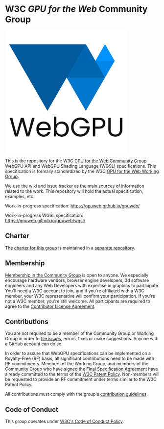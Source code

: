 # W3C _GPU for the Web_ Community Group

<img alt="WebGPU logo" src="logo/webgpu-responsive.svg" width="400">

This is the repository for the W3C
[GPU for the Web Community Group](https://www.w3.org/community/gpu/)
WebGPU API and WebGPU Shading Language (WGSL) specifications.
This specification is formally standardized by the W3C
[GPU for the Web Working Group](https://www.w3.org/2020/gpu/).

We use the [wiki](https://github.com/gpuweb/gpuweb/wiki) and issue tracker as
the main sources of information related to the work.
This repository will hold the actual specification, examples, etc.

Work-in-progress specification: <https://gpuweb.github.io/gpuweb/>

Work-in-progress WGSL specification: <https://gpuweb.github.io/gpuweb/wgsl/>

## Charter

The [charter for this group](https://gpuweb.github.io/admin/cg-charter.html) is
maintained in a [separate repository](https://github.com/gpuweb/admin).

## Membership

[Membership in the Community Group](https://www.w3.org/community/gpu/) is open
to anyone. We especially encourage hardware vendors, browser engine developers,
3d software engineers and any Web Developers with expertise in graphics to
participate. You'll need a W3C account to join, and if you're affiliated with a
W3C member, your W3C representative will confirm your participation. If you're
not a W3C member, you're still welcome. All participants are required to agree
to the [Contributor License Agreement](https://www.w3.org/community/about/agreements/cla/).

## Contributions

You are not required to be a member of the Community Group or Working Group in order to
[file issues](https://github.com/gpuweb/gpuweb/issues), errors, fixes or make suggestions.
Anyone with a GitHub account can do so.

In order to assure that WebGPU specifications can be implemented on a Royalty-Free
(RF) basis, all significant contributions need to be made with RF commitments.
Members of the Working Group, and members of the Community Group who have signed the
[Final Specification Agreement](https://www.w3.org/community/about/process/fsa-deed/)
have already committed to the terms of the
[W3C Patent Policy](https://www.w3.org/Consortium/Patent-Policy-20200915/).
Non-members will be requested to provide an RF commitment under terms similar to
the W3C Patent Policy.

All contributions must comply with the group's
[contribution guidelines](https://github.com/gpuweb/admin/blob/master/CONTRIBUTING.md).

## Code of Conduct

This group operates under [W3C's Code of Conduct Policy](http://www.w3.org/Consortium/cepc/).
